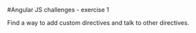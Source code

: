 #Angular JS challenges - exercise 1

Find a way to add custom directives and talk to other directives.
